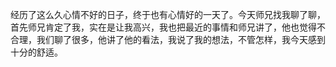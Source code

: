 经历了这么久心情不好的日子，终于也有心情好的一天了。今天师兄找我聊了聊，首先师兄肯定了我，实在是让我高兴，我也把最近的事情和师兄讲了，他也觉得不合理，我们聊了很多，他讲了他的看法，我说了我的想法，不管怎样，我今天感到十分的舒适。